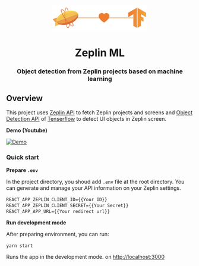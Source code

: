 <p align="center">
  <a href="#">
    <img alt="Zeplin Slides" src="/logo.png" width="256" />
  </a>
</p>
<h1 align="center">
  Zeplin ML
</h1>

<h3 align="center">
  Object detection from Zeplin projects based on machine learning
</h3>


## Overview

This project uses [Zeplin API](https://docs.zeplin.dev) to fetch Zeplin projects and screens and [Object Detection API](https://github.com/tensorflow/tfjs-models/tree/master/coco-ssd) of [Tenserflow](https://github.com/tensorflow/tfjs) to detect UI objects in Zeplin screen.

**Demo (Youtube)**

[![Demo](http://img.youtube.com/vi/a3jANIGk5EA/0.jpg)](https://youtu.be/a3jANIGk5EA) 


### Quick start

**Prepare `.env`**

In the project directory, you shoud add `.env` file at the root directory.
You can generate and manage your API information on your Zeplin settings.

```
REACT_APP_ZEPLIN_CLIENT_ID={{Your ID}}
REACT_APP_ZEPLIN_CLIENT_SECRET={{Your Secret}}
REACT_APP_APP_URL={{Your redirect url}}
```

**Run development mode**

After preparing environment, you can run:

```
yarn start
```

Runs the app in the development mode. on [http://localhost:3000](http://localhost:3000) 
